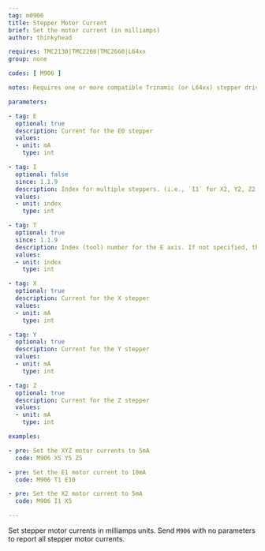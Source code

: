 ```yaml
---
tag: m0906
title: Stepper Motor Current
brief: Set the motor current (in milliamps)
author: thinkyhead

requires: TMC2130|TMC2208|TMC2660|L64xx
group: none

codes: [ M906 ]

notes: Requires one or more compatible Trinamic (or L64xx) stepper drivers.

parameters:

- tag: E
  optional: true
  description: Current for the E0 stepper
  values:
  - unit: mA
    type: int

- tag: I
  optional: false
  since: 1.1.9
  description: Index for multiple steppers. (i.e., `I1` for X2, Y2, Z2; `I2` for Z3; `I3` for Z4).
  values:
  - unit: index
    type: int

- tag: T
  optional: true
  since: 1.1.9
  description: Index (tool) number for the E axis. If not specified, the E0 extruder.
  values:
  - unit: index
    type: int

- tag: X
  optional: true
  description: Current for the X stepper
  values:
  - unit: mA
    type: int

- tag: Y
  optional: true
  description: Current for the Y stepper
  values:
  - unit: mA
    type: int

- tag: Z
  optional: true
  description: Current for the Z stepper
  values:
  - unit: mA
    type: int

examples:

- pre: Set the XYZ motor currents to 5mA
  code: M906 X5 Y5 Z5

- pre: Set the E1 motor current to 10mA
  code: M906 T1 E10

- pre: Set the X2 motor current to 5mA
  code: M906 I1 X5

---
```


Set stepper motor currents in milliamps units. Send `M906` with no parameters to report all stepper motor currents.
